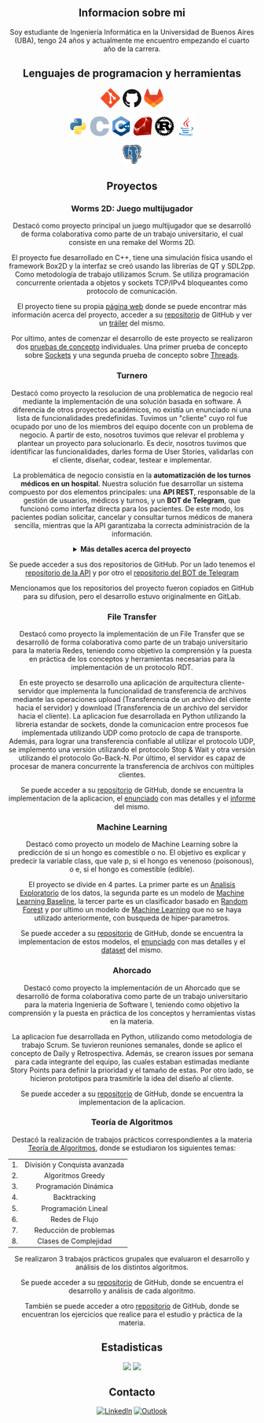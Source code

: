 </div>

<h2 align="center">Informacion sobre mi</h2>

<div align="center">
  Soy estudiante de Ingeniería Informática en la Universidad de Buenos Aires (UBA), tengo 24 años y actualmente me encuentro empezando el cuarto año de la carrera.
</div>

<h2 align="center">Lenguajes de programacion y herramientas</h2>

<p align="center"> 
  <img src="https://github.com/devicons/devicon/blob/v2.15.1/icons/git/git-original.svg" alt="git" width="40" height="40"/>
  <img src="https://github.com/devicons/devicon/blob/v2.15.1/icons/github/github-original.svg" alt="git" width="40" height="40"/>
  <img src="https://github.com/devicons/devicon/blob/v2.15.1/icons/gitlab/gitlab-original.svg" alt="git" width="40" height="40"/>
</p>

<p align="center"> 
  <img src="https://github.com/devicons/devicon/blob/v2.15.1/icons/python/python-original.svg" alt="python" width="40" height="40"/> 
  <img src="https://github.com/devicons/devicon/blob/v2.15.1/icons/c/c-original.svg" alt="c" width="40" height="40"/> 
  <img src="https://github.com/devicons/devicon/blob/v2.15.1/icons/cplusplus/cplusplus-original.svg" alt="cplusplus" width="40" height="40"/>
  <img src="https://github.com/devicons/devicon/blob/v2.15.1/icons/ruby/ruby-original.svg" alt="cplusplus" width="40" height="40"/>
  <img src="https://github.com/devicons/devicon/blob/v2.15.1/icons/rust/rust-plain.svg" alt="cplusplus" width="40" height="40"/>
  <img src="https://github.com/devicons/devicon/blob/v2.15.1/icons/java/java-original.svg" alt="java" width="40" height="40"/> 
</p>

<p align="center"> 
  <img src="https://github.com/devicons/devicon/blob/v2.15.1/icons/postgresql/postgresql-original.svg" alt="java" width="40" height="40"/> 
</p>

<h2 align="center">Proyectos</h2>

<div align="center">
  <h3 align="center">Worms 2D: Juego multijugador</h3>
  <p align="center">
    Destacó como proyecto principal un juego multijugador que se desarrolló de forma colaborativa como parte de un trabajo universitario, el cual consiste en una remake del Worms 2D.
    
  El proyecto fue desarrollado en C++, tiene una simulación física usando el framework Box2D y la interfaz se creó usando las librerías de QT y SDL2pp. Como metodología de trabajo utilizamos Scrum. Se utiliza programación concurrente orientada a objetos y sockets TCP/IPv4 bloqueantes como protocolo de comunicación.
    
  El proyecto tiene su propia <a href="https://alanvaldevenito.github.io">página web</a> donde se puede encontrar más información acerca del proyecto, acceder a su <a href="https://github.com/AlanValdevenito/Worms">repositorio</a> de GitHub y ver un <a href="https://www.youtube.com/watch?v=cXs05yU9hYE">tráiler</a> del mismo.

Por ultimo, antes de comenzar el desarrollo de este proyecto se realizaron dos <a href="https://github.com/AlanValdevenito/Taller-De-Programacion-I/tree/main/ENTREGAS">pruebas de concepto</a> individuales. Una primer prueba de concepto sobre <a href="https://github.com/AlanValdevenito/Taller-De-Programacion-I/tree/main/ENTREGAS/SOCKETS">Sockets</a> y una segunda prueba de concepto sobre <a href="https://github.com/AlanValdevenito/Taller-De-Programacion-I/tree/main/ENTREGAS/THREADS">Threads</a>.
</div>

<div align="center">

  <h3 align="center">Turnero</h3>

  <p align="center">
    Destacó como proyecto la resolucion de una problematica de negocio real mediante la implementación de una solución basada en software. A diferencia de otros proyectos académicos, no existía un enunciado ni una lista de funcionalidades predefinidas. Tuvimos un "cliente" cuyo rol fue ocupado por uno de los miembros del equipo docente con un problema de negocio. A partir de esto, nosotros tuvimos que relevar el problema y plantear un proyecto para solucionarlo. Es decir, nosotros tuvimos que identificar las funcionalidades, darles forma de User Stories, validarlas con el cliente, diseñar, codear, testear e implementar.

  La problemática de negocio consistía en la **automatización de los turnos médicos en un hospital**. Nuestra solución fue desarrollar un sistema compuesto por dos elementos principales: una **API REST**, responsable de la gestión de usuarios, médicos y turnos, y un **BOT de Telegram**, que funcionó como interfaz directa para los pacientes. De este modo, los pacientes podían solicitar, cancelar y consultar turnos médicos de manera sencilla, mientras que la API garantizaba la correcta administración de la información.
  </p>

  <details>
  <summary><b>Más detalles acerca del proyecto</b></summary>
  <br>

  Utilizamos la técnica de **[User Story Mapping](https://10pines.gitbook.io/desarrollo-de-software-agil-en-10pines/product-discovery#user-story-mapping)** para relevar las funcionalidades. 

  El proyecto se desarrolló en el transcurso de **tres semanas**, trabajando con iteraciones semanales bajo el estilo de **Extreme Programming (XP)**. Esto implicó planificar tanto a alto nivel, mediante un release plan inicial, como semana a semana, dando visibilidad en un esquema de entrega continua y al final de la semana revisar lo realizado tanto a nivel producto como a nivel proceso. 
  
  El flujo de trabajo fue el siguiente: primero relevamos las funcionalidades y presentamos un release plan a nuestro Product Owner (PO), quien definió cuál sería el MVP. A partir de allí, en cada iteración (con excepción de la primera, que tuvo solo Planning), los jueves realizábamos **Review, Planning y Retrospective**, y durante la semana trabajábamos en un esquema de entrega continua. Esto significaba que cada funcionalidad (User Story) debía estar validada en producción antes de llegar a la Review, para lo cual definimos un proceso claro: Al comienzo de cada iteracion le comunicabamos a nuestro PO el alcance de la iteracion (es decir, que US entraban en la iteracion donde cada US tenia su estimacion relativa). Antes de comenzar con el desarrollo de cada User Story debíamos enviar al PO los **Gherkin** correspondientes, que él validaba y autorizaba. Una vez que la funcionalidad estaba completa, se desplegaba en el ambiente de test para que el PO pudiera testearla y, tras su aprobación, se realizaba el deploy a producción. De esta manera, siempre llegábamos a la Review con todas las funcionalidades ya disponibles en producción y validadas por el cliente. 

  En cuanto a las metodologías aplicadas, trabajamos con **[BDD y TDD](https://drive.google.com/file/d/1whj-ZLlxVoHNaUnE6a8ckv_XHj9L7wg1/view?usp=sharing)**. La **forma de trabajo** se basó en integración continua, desarrollo en un único branch con trunk-based development, pair y mob programming, y un esquema de entrega continua. La colaboración y el versionado del código se gestionaron en **GitLab**, lo que nos permitió organizar el trabajo de manera centralizada y garantizar la integración continua. También gestionamos el despliegue en **dos ambientes cloud** diferenciados: uno de prueba y otro de producción.

  En cuanto a diseño e implementación, aplicamos **arquitectura hexagonal** para desacoplar las capas de dominio de las de infraestructura, el **patrón Repository** para manejar el acceso a datos y los principios de **12-Factor App**.

  La implementación técnica se realizó íntegramente en **Ruby**, tanto para la API REST como para el BOT de Telegram. La API fue desarrollada con **Sinatra** como microframework web, apoyándose en la gema **Faraday** para realizar solicitudes HTTP, y utilizando **Sequel** como ORM para la interacción con la base de datos. Como base de datos relacional utilizamos **PostgreSQL**. En cuanto a herramientas de desarrollo, empleamos **Cucumber y Gherkin** para las pruebas de aceptación, **RSpec** para las pruebas unitarias, **SimpleCov** para medir la cobertura del código, **Rubocop** para análisis estático y estilo, y **Rake** para la automatización de tareas comunes. 
  
  En el aspecto de infraestructura, el proyecto utilizó **[Neon](https://neon.com/)** como proveedor de base de datos, **[Sumologic](https://www.sumologic.com/)** para la gestión de logs y **Kubernetes** para el despliegue en la nube. 

  La arquitectura general del proyecto puede consultarse <a href="https://drive.google.com/file/d/1LjbY6dtETmhxP2npj-uCvuaMqJUVTmLG/view?usp=sharing" target="_blank">aquí</a>.

  En relación con las funcionalidades, identificamos y desarrollamos una serie de **User Stories** que abarcaban tanto las necesidades del hospital como las de los pacientes.

  | ID   | Descripción                                                                 |
  |------|-----------------------------------------------------------------------------|
  | US19 | Como hospital quiero dar de alta una especialidad                          |
  | US18 | Como hospital quiero dar de alta a un médico                               |
  | US7  | Como hospital quiero consultar los turnos que tiene un paciente            |
  | US3  | Como paciente quiero poder reservar un turno en un horario disponible      |
  | US17 | Como paciente quiero poder registrarme utilizando mi email                 |
  | US30 | Como hospital quiero consultar los turnos que tiene un médico              |
  | US6  | Como paciente quiero ver mi historial de turnos                            |
  | US14 | Como hospital quiero que el sistema respete feriados                       |
  | US5  | Como paciente quiero ver mis próximos turnos                               |
  | US26 | Como hospital quiero modificar el estado de un turno                       |
  | US31 | Como paciente no puedo seleccionar más de 1 turno en un mismo listado      |
  | US2  | Como paciente quiero poder reservar un turno por especialidad              |
  | US22 | Como hospital quiero dar de baja un paciente                               |
  | US20 | Como hospital quiero dar de baja a un médico                               |
  | US15 | Como hospital quiero evitar superposición de turnos                        |
  | US11 | Como hospital quiero penalizar acceso a turnos según historial de asistencia|
  | US12 | Como hospital quiero que los turnos solo sean visibles a personal autorizado|
  | US16 | Como hospital quiero restringir cantidad de turnos por especialidad        |
  | US24 | Como hospital quiero modificar una especialidad                            |
  | US4  | Como paciente quiero cancelar un turno reservado                           |
  | US21 | Como hospital quiero dar de baja una especialidad                          |

  Cada una de estas funcionalidades fue pensada, validada, desarrollada y puesta en producción siguiendo el esquema de trabajo descrito anteriormente.

  </details>

   Se puede acceder a sus dos repositorios de GitHub. Por un lado tenemos el <a href="https://github.com/AlanValdevenito/turnero-api">repositorio de la API</a> y por otro el <a href="https://github.com/AlanValdevenito/turnero-bot-telegram">repositorio del BOT de Telegram</a>

   Mencionamos que los repositorios del proyecto fueron copiados en GitHub para su difusion, pero el desarrollo estuvo originalmente en GitLab.

</div>

<div align="center">
  <h3 align="center">File Transfer</h3>
  <p align="center">
    Destacó como proyecto la implementación de un File Transfer que se desarrolló de forma colaborativa como parte de un trabajo universitario para la materia Redes, teniendo como objetivo la comprensión y la puesta en práctica de los        conceptos y herramientas necesarias para la implementación de un protocolo RDT.
   
   En este proyecto se desarrollo una aplicación de arquitectura cliente-servidor que implementa la funcionalidad de transferencia de archivos mediante las operaciones upload (Transferencia de un archivo del cliente hacia el servidor) y download (Transferencia de un archivo del servidor hacia el cliente). La aplicacion fue desarrollada en Python utilizando la libreria estandar de sockets, donde la comunicacion entre procesos fue implementada utilizando UDP como protoclo de capa de transporte. Además, para lograr una transferencia confiable al utilizar el protocolo UDP, se implemento una versión utilizando el protocolo Stop & Wait y otra versión utilizando el protocolo Go-Back-N. Por último, el servidor es capaz de procesar de manera concurrente la transferencia de archivos con múltiples clientes.
    
  Se puede acceder a su <a href="https://github.com/AlanValdevenito/TP1-Redes">repositorio</a> de GitHub, donde se encuentra la implementacion de la aplicacion, el <a href="https://github.com/AlanValdevenito/TP1-Redes/blob/main/enunciado.pdf">enunciado</a> con mas detalles y el <a href="https://github.com/AlanValdevenito/TP1-Redes/blob/main/informe.pdf">informe</a> del mismo.
</div>

<div align="center">
  <h3 align="center">Machine Learning</h3>
  <p align="center">
    Destacó como proyecto un modelo de Machine Learning sobre la predicción de si un hongo es comestible o no. El objetivo es explicar y predecir la variable class, que vale p, si el hongo es venenoso (poisonous), o e, si el hongo es comestible (edible).

  El proyecto se divide en 4 partes. La primer parte es un <a href="https://github.com/AlanValdevenito/Organizacion-de-Datos/blob/main/ENTREGAS/TP2/PARTE-1/analisis-exploratorio.ipynb">Analisis Exploratorio</a> de los datos, la segunda parte es un modelo de <a href="https://github.com/AlanValdevenito/Organizacion-de-Datos/blob/main/ENTREGAS/TP2/PARTE-2/machine-learning-baseline.ipynb">Machine Learning Baseline</a>, la tercer parte es un clasificador basado en <a href="https://github.com/AlanValdevenito/Organizacion-de-Datos/blob/main/ENTREGAS/TP2/PARTE-3/random-forest.ipynb">Random Forest</a> y por ultimo un modelo de <a href="https://github.com/AlanValdevenito/Organizacion-de-Datos/blob/main/ENTREGAS/TP2/PARTE-4/machine-learning.ipynb">Machine Learning</a> que no se haya utilizado anteriormente, con busqueda de hiper-parametros.

    
  Se puede acceder a su <a href="https://github.com/AlanValdevenito/Organizacion-de-Datos/tree/main/ENTREGAS/TP2">repositorio</a> de GitHub, donde se encuentra la implementacion de estos modelos, el <a href="https://github.com/AlanValdevenito/Organizacion-de-Datos/blob/main/ENTREGAS/TP2/ENUNCIADO.pdf">enunciado</a> con mas detalles y el <a href="https://github.com/AlanValdevenito/Organizacion-de-Datos/blob/main/ENTREGAS/TP2/dataset.zip">dataset</a> del mismo.
</div>

<div align="center">
  <h3 align="center">Ahorcado</h3>
  <p align="center">
    Destacó como proyecto la implementación de un Ahorcado que se desarrolló de forma colaborativa como parte de un trabajo universitario para la materia Ingenieria de Software I, teniendo como objetivo la comprensión y la puesta en práctica de los conceptos y herramientas vistas en la materia.
   
   La aplicacion fue desarrollada en Python, utilizando como metodologia de trabajo Scrum. Se tuvieron reuniones semanales, donde se aplico el concepto de Daily y Retrospectiva. Además, se crearon issues por semana para cada integrante del equipo, las cuales estaban estimadas mediante Story Points para definir la prioridad y el tamaño de estas. Por otro lado, se hicieron prototipos para trasmitirle la idea del diseño al cliente.
    
  Se puede acceder a su <a href="https://github.com/AlanValdevenito/Proyecto-AnInfo">repositorio</a> de GitHub, donde se encuentra la implementacion de la aplicacion.
</div>

<div align="center">
  <h3 align="center">Teoría de Algoritmos</h3>
  <p align="center">
    Destacó la realización de trabajos prácticos correspondientes a la materia <a href="https://algoritmos-rw.github.io/tda_bg/">Teoría de Algoritmos</a>, donde se estudiaron los siguientes temas:
  </p>

  <table style="margin: 0 auto; border-collapse: collapse; text-align: center;">
    <tbody>
      <tr><td>1.</td><td>División y Conquista avanzada</td></tr>
      <tr><td>2.</td><td>Algoritmos Greedy</td></tr>
      <tr><td>3.</td><td>Programación Dinámica</td></tr>
      <tr><td>4.</td><td>Backtracking</td></tr>
      <tr><td>5.</td><td>Programación Lineal</td></tr>
      <tr><td>6.</td><td>Redes de Flujo</td></tr>
      <tr><td>7.</td><td>Reducción de problemas</td></tr>
      <tr><td>8.</td><td>Clases de Complejidad</td></tr>
    </tbody>
  </table>
  
  <p align="center">
    Se realizaron 3 trabajos prácticos grupales que evaluaron el desarrollo y análisis de los distintos algoritmos.
   
   Se puede acceder a su <a href="https://github.com/AlanValdevenito/Teoria-de-Algoritmos-TPS">repositorio</a> de GitHub, donde se encuentra el desarrollo y análisis de cada algoritmo.

   También se puede acceder a otro <a href="https://github.com/AlanValdevenito/Teoria-de-Algoritmos">repositorio</a> de GitHub, donde se encuentran los ejercicios que realice para el estudio y práctica de la materia.
  </p>
</div>

<h2 align="center">Estadisticas</h2>

<p align= "center">
  <img height= "150" src="https://github-readme-stats.vercel.app/api?username=AlanValdevenito&theme=react&show_icons=true&include_all_commits=true" />
  <img height= "150" src="https://github-readme-stats.vercel.app/api/top-langs/?username=AlanValdevenito&theme=react&layout=compact" />
</p>

<h2 align="center">Contacto</h2>
<div align="center">
  
  [![LinkedIn](https://img.shields.io/badge/linkedin-%230077B5.svg?style=for-the-badge&logo=linkedin&logoColor=white)](https://www.linkedin.com/in/alan-ezequiel-valdevenito-a96299279)
  [![Outlook](https://img.shields.io/badge/Outlook-blue?style=for-the-badge&logo=microsoftoutlook&logoColor=white)](mailto:AlanEzequielValdevenito@outlook.com)
  
</div>
